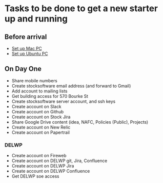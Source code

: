# Tasks to be done to get a new starter up and running

## Before arrival

* [Set up Mac PC](Induction-NewPC-Ubuntu.md)
* [Set up Ubuntu PC](Induction-NewPC-Ubuntu.md)

## On Day One

* Share mobile numbers
* Create stocksoftware email address (and forward to Gmail)
* Add account to mailing lists
* Get building access for 570 Bourke St
* Create stocksoftware server account, and ssh keys
* Create account on Slack
* Create account on Github
* Create account on Stock Jira
* Share Google Drive content (idea, NAFC, Policies (Public), Projects) 
* Create account on New Relic
* Create account on Papertrail

### DELWP

* Create account on Fireweb
* Create account on DELWP git, Jira, Confluence
* Create account on DELWP Jira
* Create account on DELWP Confluence
* Get DELWP soe access
